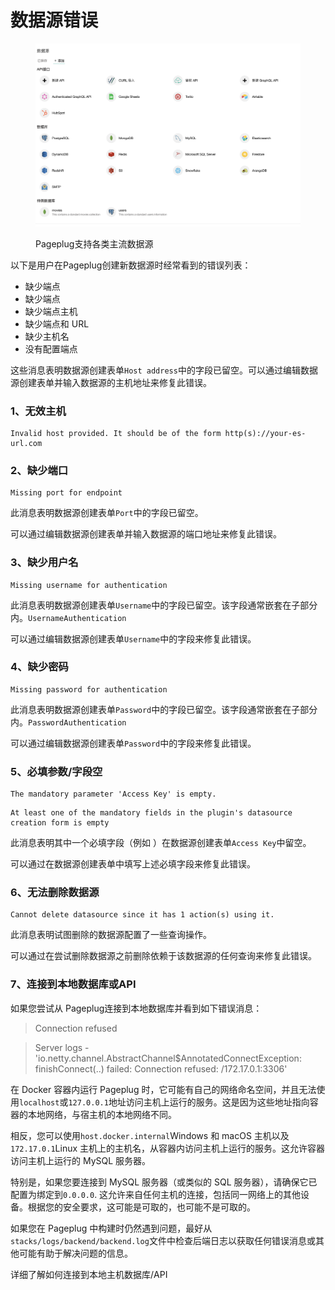 # 数据源错误

<figure><img src="../../.gitbook/assets/image (9) (1) (1) (1).png" alt=""><figcaption><p>Pageplug支持各类主流数据源</p></figcaption></figure>

以下是用户在Pageplug创建新数据源时经常看到的错误列表：

* 缺少端点
* 缺少端点
* 缺少端点主机
* 缺少端点和 URL
* 缺少主机名
* 没有配置端点

这些消息表明数据源创建表单`Host address`中的字段已留空。可以通过编辑数据源创建表单并输入数据源的主机地址来修复此错误。



### 1、无效主机

```
Invalid host provided. It should be of the form http(s)://your-es-url.com
```

### 2、缺少端口

```
Missing port for endpoint
```

此消息表明数据源创建表单`Port`中的字段已留空。

可以通过编辑数据源创建表单并输入数据源的端口地址来修复此错误。

### 3、缺少用户名

```
Missing username for authentication
```

此消息表明数据源创建表单`Username`中的字段已留空。该字段通常嵌套在子部分内。`UsernameAuthentication`

可以通过编辑数据源创建表单`Username`中的字段来修复此错误。

### 4、缺少密码

```
Missing password for authentication
```

此消息表明数据源创建表单`Password`中的字段已留空。该字段通常嵌套在子部分内。`PasswordAuthentication`

可以通过编辑数据源创建表单`Password`中的字段来修复此错误。

### 5、必填参数/字段空

```
The mandatory parameter 'Access Key' is empty.
```

```
At least one of the mandatory fields in the plugin's datasource creation form is empty
```

此消息表明其中一个必填字段（例如 ）在数据源创建表单`Access Key`中留空。

可以通过在数据源创建表单中填写上述必填字段来修复此错误。

### 6、无法删除数据源

```
Cannot delete datasource since it has 1 action(s) using it.
```

此消息表明试图删除的数据源配置了一些查询操作。

可以通过在尝试删除数据源之前删除依赖于该数据源的任何查询来修复此错误。

### 7、连接到本地数据库或API

如果您尝试从 Pageplug连接到本地数据库并看到如下错误消息：

> Connection refused

> Server logs - 'io.netty.channel.AbstractChannel$AnnotatedConnectException: finishConnect(..) failed: Connection refused: /172.17.0.1:3306'



在 Docker 容器内运行 Pageplug 时，它可能有自己的网络命名空间，并且无法使用`localhost`或`127.0.0.1`地址访问主机上运行的服务。这是因为这些地址指向容器的本地网络，与宿主机的本地网络不同。

相反，您可以使用`host.docker.internal`Windows 和 macOS 主机以及`172.17.0.1`Linux 主机上的主机名，从容器内访问主机上运行的服务。这允许容器访问主机上运行的 MySQL 服务器。

特别是，如果您要连接到 MySQL 服务器（或类似的 SQL 服务器），请确保它已配置为绑定到`0.0.0.0`. 这允许来自任何主机的连接，包括同一网络上的其他设备。根据您的安全要求，这可能是可取的，也可能不是可取的。

如果您在 Pageplug 中构建时仍然遇到问题，最好从`stacks/logs/backend/backend.log`文件中检查后端日志以获取任何错误消息或其他可能有助于解决问题的信息。

详细了解如何连接到本地主机数据库/API







